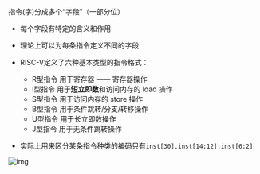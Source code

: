 指令(字)分成多个“字段”（一部分位）

- 每个字段有特定的含义和作用
- 理论上可以为每条指令定义不同的字段
- RISC-V定义了六种基本类型的指令格式：
    - R型指令 用于寄存器 —— 寄存器操作
    - I型指令 用于**短立即数**和访问内存的 load 操作
    - S型指令 用于访问内存的 store 操作
    - B型指令 用于条件跳转/分支/转移操作 
    - U型指令 用于长立即数操作
    - J型指令 用于无条件跳转操作

- 实际上用来区分某条指令种类的编码只有`inst[30],inst[14:12],inst[6:2]`

![img](https://github.com/dinorextim/dinorextim.github.io/blob/main/docs/images/jz7-1.png?raw=true)